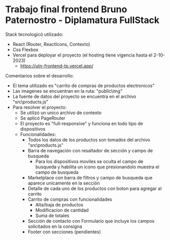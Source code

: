 # Trabajo final frontend Bruno Paternostro - Diplamatura FullStack

Stack tecnologicó utilizado:
- React (Router, ReactIcons, Contexto)
- Css Flexbox
- Vercel para deployar el proyecto (el hosting tiene vigencia hasta el 2-10-2023)
  - https://utn-frontend-tp.vercel.app/

Comentarios sobre el desarrollo:
- El tema utilizado es "carrito de compras de productos electronicos"
- Las imagenes se encuentran en la ruta: "public\img"
- La fuente de datos del proyecto se encuentra en el archivo "src\products.js"
- Para resolver el proyecto:
    - Se utilizó un unico archivo de contexto
    - Se aplicó PageRouter
    - El proyecto es "full-responsive" y funciona en todo tipo de dispositivos
    - Funcionalidades:
        - Todos los datos de los productos son tomados del archivo "src\products.js"
        - Barra de navegación con resaltador de sección y campo de busqueda
            - Para los dispositivos moviles se oculta el campo de busqueda y habilita un icono que presionandolo muestra el campo de busqueda
        - Marketplace con barra de filtros y campo de busqueda que aparece unicamente en la sección
        -  Detalle de cada uno de los productos con boton para agregar al carrito
        -  Carrito de compras con funcionalidades
            - Alta/baja de productos
            - Modificacion de cantidad
            - Suma de totales
        -  Sección de contacto con Formulario que incluye los campos solicitados en la consigna
        -  Footer con secciones (pendientes)
       
        
